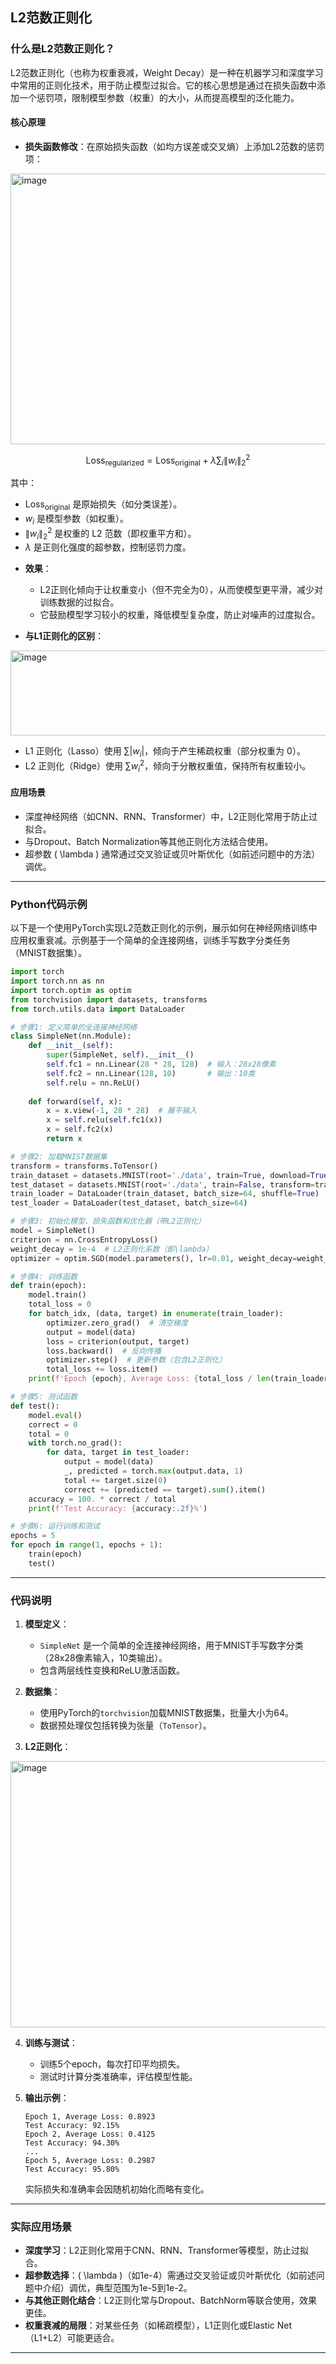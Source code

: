 ## L2范数正则化
### 什么是L2范数正则化？

L2范数正则化（也称为权重衰减，Weight Decay）是一种在机器学习和深度学习中常用的正则化技术，用于防止模型过拟合。它的核心思想是通过在损失函数中添加一个惩罚项，限制模型参数（权重）的大小，从而提高模型的泛化能力。

#### 核心原理
- **损失函数修改**：在原始损失函数（如均方误差或交叉熵）上添加L2范数的惩罚项：
 <img width="990" height="433" alt="image" src="https://github.com/user-attachments/assets/f0402296-985c-46c0-b126-27eb7b1a345e" />


$$
\text{Loss}_ {\text{regularized}} = \text{Loss}_{\text{original}} + \lambda \sum_i \|w_i\|_2^2
$$

其中：

* $\text{Loss}_{\text{original}}$ 是原始损失（如分类误差）。
* $w_i$ 是模型参数（如权重）。
* $\|w_i\|_2^2$ 是权重的 L2 范数（即权重平方和）。
* $\lambda$ 是正则化强度的超参数，控制惩罚力度。



- **效果**：
  - L2正则化倾向于让权重变小（但不完全为0），从而使模型更平滑，减少对训练数据的过拟合。
  - 它鼓励模型学习较小的权重，降低模型复杂度，防止对噪声的过度拟合。

- **与L1正则化的区别**：
<img width="1002" height="136" alt="image" src="https://github.com/user-attachments/assets/f7fbba9d-bb4d-4dfc-9e87-f13a25a27819" />


* L1 正则化（Lasso）使用 $\sum |w_i|$，倾向于产生稀疏权重（部分权重为 0）。
* L2 正则化（Ridge）使用 $\sum w_i^2$，倾向于分散权重值，保持所有权重较小。



#### 应用场景
- 深度神经网络（如CNN、RNN、Transformer）中，L2正则化常用于防止过拟合。
- 与Dropout、Batch Normalization等其他正则化方法结合使用。
- 超参数 \( \lambda \) 通常通过交叉验证或贝叶斯优化（如前述问题中的方法）调优。

---

### Python代码示例

以下是一个使用PyTorch实现L2范数正则化的示例，展示如何在神经网络训练中应用权重衰减。示例基于一个简单的全连接网络，训练手写数字分类任务（MNIST数据集）。

```python
import torch
import torch.nn as nn
import torch.optim as optim
from torchvision import datasets, transforms
from torch.utils.data import DataLoader

# 步骤1: 定义简单的全连接神经网络
class SimpleNet(nn.Module):
    def __init__(self):
        super(SimpleNet, self).__init__()
        self.fc1 = nn.Linear(28 * 28, 128)  # 输入：28x28像素
        self.fc2 = nn.Linear(128, 10)       # 输出：10类
        self.relu = nn.ReLU()
    
    def forward(self, x):
        x = x.view(-1, 28 * 28)  # 展平输入
        x = self.relu(self.fc1(x))
        x = self.fc2(x)
        return x

# 步骤2: 加载MNIST数据集
transform = transforms.ToTensor()
train_dataset = datasets.MNIST(root='./data', train=True, download=True, transform=transform)
test_dataset = datasets.MNIST(root='./data', train=False, transform=transform)
train_loader = DataLoader(train_dataset, batch_size=64, shuffle=True)
test_loader = DataLoader(test_dataset, batch_size=64)

# 步骤3: 初始化模型、损失函数和优化器（带L2正则化）
model = SimpleNet()
criterion = nn.CrossEntropyLoss()
weight_decay = 1e-4  # L2正则化系数（即\lambda）
optimizer = optim.SGD(model.parameters(), lr=0.01, weight_decay=weight_decay)

# 步骤4: 训练函数
def train(epoch):
    model.train()
    total_loss = 0
    for batch_idx, (data, target) in enumerate(train_loader):
        optimizer.zero_grad()  # 清空梯度
        output = model(data)
        loss = criterion(output, target)
        loss.backward()  # 反向传播
        optimizer.step()  # 更新参数（包含L2正则化）
        total_loss += loss.item()
    print(f'Epoch {epoch}, Average Loss: {total_loss / len(train_loader):.4f}')

# 步骤5: 测试函数
def test():
    model.eval()
    correct = 0
    total = 0
    with torch.no_grad():
        for data, target in test_loader:
            output = model(data)
            _, predicted = torch.max(output.data, 1)
            total += target.size(0)
            correct += (predicted == target).sum().item()
    accuracy = 100. * correct / total
    print(f'Test Accuracy: {accuracy:.2f}%')

# 步骤6: 运行训练和测试
epochs = 5
for epoch in range(1, epochs + 1):
    train(epoch)
    test()
```

---

### 代码说明

1. **模型定义**：
   - `SimpleNet` 是一个简单的全连接神经网络，用于MNIST手写数字分类（28x28像素输入，10类输出）。
   - 包含两层线性变换和ReLU激活函数。

2. **数据集**：
   - 使用PyTorch的`torchvision`加载MNIST数据集，批量大小为64。
   - 数据预处理仅包括转换为张量（`ToTensor`）。

3. **L2正则化**：
<img width="1317" height="426" alt="image" src="https://github.com/user-attachments/assets/d3459a57-5759-464b-85cb-6b24feb0f6a7" />


4. **训练与测试**：
   - 训练5个epoch，每次打印平均损失。
   - 测试时计算分类准确率，评估模型性能。

5. **输出示例**：
   ```
   Epoch 1, Average Loss: 0.8923
   Test Accuracy: 92.15%
   Epoch 2, Average Loss: 0.4125
   Test Accuracy: 94.30%
   ...
   Epoch 5, Average Loss: 0.2987
   Test Accuracy: 95.80%
   ```
   实际损失和准确率会因随机初始化而略有变化。

---


### 实际应用场景
- **深度学习**：L2正则化常用于CNN、RNN、Transformer等模型，防止过拟合。
- **超参数选择**：\( \lambda \)（如1e-4）需通过交叉验证或贝叶斯优化（如前述问题中介绍）调优，典型范围为1e-5到1e-2。
- **与其他正则化结合**：L2正则化常与Dropout、BatchNorm等联合使用，效果更佳。
- **权重衰减的局限**：对某些任务（如稀疏模型），L1正则化或Elastic Net（L1+L2）可能更适合。

---
